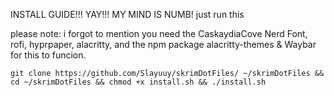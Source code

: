 INSTALL GUIDE!!! YAY!!! MY MIND IS NUMB!
just run this

please note: i forgot to mention you need the CaskaydiaCove Nerd Font, rofi, hyprpaper, alacritty, and the npm package alacritty-themes & Waybar for this to funcion.



``git clone https://github.com/Slayuuy/skrimDotFiles/ ~/skrimDotFiles && cd ~/skrimDotFiles && chmod +x install.sh && ./install.sh``
